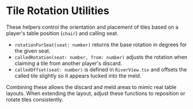 # Tile Rotation Utilities

These helpers control the orientation and placement of tiles based on a player's
table position (`chair`) and calling seat.

- `rotationForSeat(seat: number)` returns the base rotation in degrees for the given seat.
- `calledRotation(seat: number, from: number)` adjusts the rotation when claiming a tile from another player's discard.
- `calledOffset(seat: number)` is defined in `RiverView.tsx` and offsets the called tile slightly so it appears tucked into the meld.

Combining these allows the discard and meld areas to mimic real table layouts. When extending the layout, adjust these functions to reposition or rotate tiles consistently.
